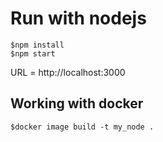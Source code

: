 # Run with nodejs
```
$npm install
$npm start
```
URL = http://localhost:3000

## Working with docker
```
$docker image build -t my_node .
```